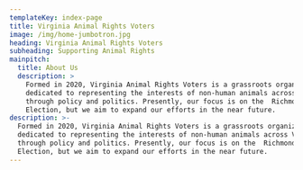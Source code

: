 ```yaml
---
templateKey: index-page
title: Virginia Animal Rights Voters
image: /img/home-jumbotron.jpg
heading: Virginia Animal Rights Voters
subheading: Supporting Animal Rights
mainpitch:
  title: About Us
  description: >
    Formed in 2020, Virginia Animal Rights Voters is a grassroots organization
    dedicated to representing the interests of non-human animals across Virginia
    through policy and politics. Presently, our focus is on the  Richmond City
    Election, but we aim to expand our efforts in the near future.
description: >-
  Formed in 2020, Virginia Animal Rights Voters is a grassroots organization
  dedicated to representing the interests of non-human animals across Virginia
  through policy and politics. Presently, our focus is on the  Richmond City
  Election, but we aim to expand our efforts in the near future.
---
```


